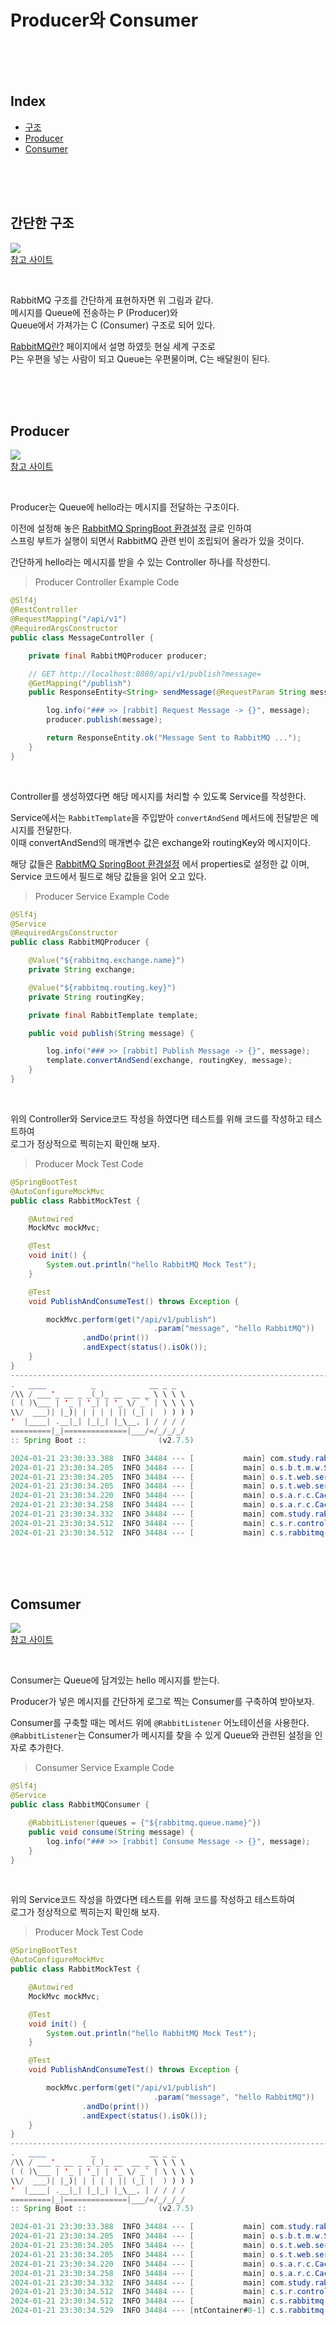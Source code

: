 # Producer와 Consumer

<br/><br/><br/>



## Index
* [구조](#간단한-구조)
* [Producer](#Producer)
* [Consumer](#Consumer)

<br/><br/><br/>



## 간단한 구조

![](img/rabbitmq-producer-consumer.png)  
[참고 사이트](https://rabbitmq.com/tutorials/tutorial-one-java.html)

<br/>

RabbitMQ 구조를 간단하게 표현하자면 위 그림과 같다.  
메시지를 Queue에 전송하는 P (Producer)와  
Queue에서 가져가는 C (Consumer) 구조로 되어 있다.  

[RabbitMQ란?]() 페이지에서 설명 하였듯 현실 세계 구조로  
P는 우편을 넣는 사람이 되고 Queue는 우편물이며, C는 배달원이 된다.

<br/><br/><br/>



## Producer

![](img/rabbitmq-send.png)  
[참고 사이트](https://rabbitmq.com/tutorials/tutorial-one-java.html)

<br/>

Producer는 Queue에 hello라는 메시지를 전달하는 구조이다.   

이전에 설정해 놓은 [RabbitMQ SpringBoot 환경설정]() 글로 인하여  
스프링 부트가 실행이 되면서 RabbitMQ 관련 빈이 조립되어 올라가 있을 것이다.  

간단하게 hello라는 메시지를 받을 수 있는 Controller 하나를 작성한디.

> Producer Controller Example Code
```java
@Slf4j
@RestController
@RequestMapping("/api/v1")
@RequiredArgsConstructor
public class MessageController {

    private final RabbitMQProducer producer;

    // GET http://localhost:8080/api/v1/publish?message=
    @GetMapping("/publish")
    public ResponseEntity<String> sendMessage(@RequestParam String message) {

        log.info("### >> [rabbit] Request Message -> {}", message);
        producer.publish(message);

        return ResponseEntity.ok("Message Sent to RabbitMQ ...");
    }
}
```

<br/>

Controller를 생성하였다면 해당 메시지를 처리할 수 있도록 Service를 작성한다.  

Service에서는 `RabbitTemplate`을 주입받아 `convertAndSend` 메서드에 전달받은 메시지를 전달한다.  
이때 convertAndSend의 매개변수 값은 exchange와 routingKey와 메시지이다.  

해당 값들은 [RabbitMQ SpringBoot 환경설정]() 에서 properties로 설정한 값 이며,  
Service 코드에서 필드로 해당 값들을 읽어 오고 있다.

> Producer Service Example Code
```java
@Slf4j
@Service
@RequiredArgsConstructor
public class RabbitMQProducer {

    @Value("${rabbitmq.exchange.name}")
    private String exchange;

    @Value("${rabbitmq.routing.key}")
    private String routingKey;

    private final RabbitTemplate template;

    public void publish(String message) {

        log.info("### >> [rabbit] Publish Message -> {}", message);
        template.convertAndSend(exchange, routingKey, message);
    }
}

```

<br/>

위의 Controller와 Service코드 작성을 하였다면 테스트를 위해 코드를 작성하고 테스트하여  
로그가 정상적으로 찍히는지 확인해 보자.

> Producer Mock Test Code
```java
@SpringBootTest
@AutoConfigureMockMvc
public class RabbitMockTest {

    @Autowired
    MockMvc mockMvc;

    @Test
    void init() {
        System.out.println("hello RabbitMQ Mock Test");
    }

    @Test
    void PublishAndConsumeTest() throws Exception {

        mockMvc.perform(get("/api/v1/publish")
                                .param("message", "hello RabbitMQ"))
                .andDo(print())
                .andExpect(status().isOk());
    }
}
--------------------------------------------------------------------------------
.   ____          _            __ _ _
/\\ / ___'_ __ _ _(_)_ __  __ _ \ \ \ \
( ( )\___ | '_ | '_| | '_ \/ _` | \ \ \ \
\\/  ___)| |_)| | | | | || (_| |  ) ) ) )
'  |____| .__|_| |_|_| |_\__, | / / / /
=========|_|==============|___/=/_/_/_/
:: Spring Boot ::                (v2.7.5)

2024-01-21 23:30:33.388  INFO 34484 --- [           main] com.study.rabbitmq.RabbitMockTest        : No active profile set, falling back to 1 default profile: "default"
2024-01-21 23:30:34.205  INFO 34484 --- [           main] o.s.b.t.m.w.SpringBootMockServletContext : Initializing Spring TestDispatcherServlet ''
2024-01-21 23:30:34.205  INFO 34484 --- [           main] o.s.t.web.servlet.TestDispatcherServlet  : Initializing Servlet ''
2024-01-21 23:30:34.205  INFO 34484 --- [           main] o.s.t.web.servlet.TestDispatcherServlet  : Completed initialization in 0 ms
2024-01-21 23:30:34.220  INFO 34484 --- [           main] o.s.a.r.c.CachingConnectionFactory       : Attempting to connect to: [localhost:5672]
2024-01-21 23:30:34.258  INFO 34484 --- [           main] o.s.a.r.c.CachingConnectionFactory       : Created new connection: rabbitConnectionFactory#76d72b5b:0/SimpleConnection@2997ddfc [delegate=amqp://guest@127.0.0.1:5672/, localPort= 50190]
2024-01-21 23:30:34.332  INFO 34484 --- [           main] com.study.rabbitmq.RabbitMockTest        : Started RabbitMockTest in 1.086 seconds (JVM running for 1.489)
2024-01-21 23:30:34.512  INFO 34484 --- [           main] c.s.r.controller.MessageController       : ### >> [rabbit] Request Message -> hello RabbitMQ // <-- log 확인
2024-01-21 23:30:34.512  INFO 34484 --- [           main] c.s.rabbitmq.publisher.RabbitMQProducer  : ### >> [rabbit] Publish Message -> hello RabbitMQ // <-- log 확인
```

<br/><br/><br/>



## Comsumer

![](img/rabbitmq-receive.png)  
[참고 사이트](https://rabbitmq.com/tutorials/tutorial-one-java.html)

<br/>

Consumer는 Queue에 담겨있는 hello 메시지를 받는다.  

Producer가 넣은 메시지를 간단하게 로그로 찍는 Consumer를 구축하여 받아보자.  

Consumer를 구축할 때는 메서드 위에 `@RabbitListener` 어노테이션을 사용한다.  
`@RabbitListener`는 Consumer가 메시지를 찾을 수 있게 Queue와 관련된 설정을 인자로 추가한다.  

> Consumer Service Example Code
```java
@Slf4j
@Service
public class RabbitMQConsumer {

    @RabbitListener(queues = {"${rabbitmq.queue.name}"})
    public void consume(String message) {
        log.info("### >> [rabbit] Consume Message -> {}", message);
    }
}
```

<br/>

위의 Service코드 작성을 하였다면 테스트를 위해 코드를 작성하고 테스트하여  
로그가 정상적으로 찍히는지 확인해 보자.

> Producer Mock Test Code
```java
@SpringBootTest
@AutoConfigureMockMvc
public class RabbitMockTest {

    @Autowired
    MockMvc mockMvc;

    @Test
    void init() {
        System.out.println("hello RabbitMQ Mock Test");
    }

    @Test
    void PublishAndConsumeTest() throws Exception {

        mockMvc.perform(get("/api/v1/publish")
                                .param("message", "hello RabbitMQ"))
                .andDo(print())
                .andExpect(status().isOk());
    }
}
--------------------------------------------------------------------------------
.   ____          _            __ _ _
/\\ / ___'_ __ _ _(_)_ __  __ _ \ \ \ \
( ( )\___ | '_ | '_| | '_ \/ _` | \ \ \ \
\\/  ___)| |_)| | | | | || (_| |  ) ) ) )
'  |____| .__|_| |_|_| |_\__, | / / / /
=========|_|==============|___/=/_/_/_/
:: Spring Boot ::                (v2.7.5)

2024-01-21 23:30:33.388  INFO 34484 --- [           main] com.study.rabbitmq.RabbitMockTest        : No active profile set, falling back to 1 default profile: "default"
2024-01-21 23:30:34.205  INFO 34484 --- [           main] o.s.b.t.m.w.SpringBootMockServletContext : Initializing Spring TestDispatcherServlet ''
2024-01-21 23:30:34.205  INFO 34484 --- [           main] o.s.t.web.servlet.TestDispatcherServlet  : Initializing Servlet ''
2024-01-21 23:30:34.205  INFO 34484 --- [           main] o.s.t.web.servlet.TestDispatcherServlet  : Completed initialization in 0 ms
2024-01-21 23:30:34.220  INFO 34484 --- [           main] o.s.a.r.c.CachingConnectionFactory       : Attempting to connect to: [localhost:5672]
2024-01-21 23:30:34.258  INFO 34484 --- [           main] o.s.a.r.c.CachingConnectionFactory       : Created new connection: rabbitConnectionFactory#76d72b5b:0/SimpleConnection@2997ddfc [delegate=amqp://guest@127.0.0.1:5672/, localPort= 50190]
2024-01-21 23:30:34.332  INFO 34484 --- [           main] com.study.rabbitmq.RabbitMockTest        : Started RabbitMockTest in 1.086 seconds (JVM running for 1.489)
2024-01-21 23:30:34.512  INFO 34484 --- [           main] c.s.r.controller.MessageController       : ### >> [rabbit] Request Message -> hello RabbitMQ // <-- log 확인
2024-01-21 23:30:34.512  INFO 34484 --- [           main] c.s.rabbitmq.publisher.RabbitMQProducer  : ### >> [rabbit] Publish Message -> hello RabbitMQ // <-- log 확인
2024-01-21 23:30:34.529  INFO 34484 --- [ntContainer#0-1] c.s.rabbitmq.consumer.RabbitMQConsumer   : ### >> [rabbit] Consume Message -> hello RabbitMQ // <-- log 확인
```